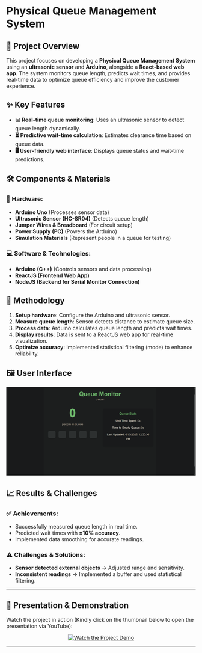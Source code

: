 # Physical Queue Management System

## 📌 Project Overview  
This project focuses on developing a **Physical Queue Management System** using an **ultrasonic sensor** and **Arduino**, alongside a **React-based web app**. The system monitors queue length, predicts wait times, and provides real-time data to optimize queue efficiency and improve the customer experience.

## ✨ Key Features  
- **📊 Real-time queue monitoring**: Uses an ultrasonic sensor to detect queue length dynamically.  
- **⏳ Predictive wait-time calculation**: Estimates clearance time based on queue data.  
- **🖥️ User-friendly web interface**: Displays queue status and wait-time predictions.  

## 🛠️ Components & Materials  
### 📡 Hardware:  
- **Arduino Uno** (Processes sensor data)  
- **Ultrasonic Sensor (HC-SR04)** (Detects queue length)  
- **Jumper Wires & Breadboard** (For circuit setup)  
- **Power Supply (PC)** (Powers the Arduino)  
- **Simulation Materials** (Represent people in a queue for testing)  

### 💻 Software & Technologies:  
- **Arduino (C++)** (Controls sensors and data processing)  
- **ReactJS (Frontend Web App)**  
- **NodeJS (Backend for Serial Monitor Connection)**  

## 🔬 Methodology  
1. **Setup hardware**: Configure the Arduino and ultrasonic sensor.  
2. **Measure queue length**: Sensor detects distance to estimate queue size.  
3. **Process data**: Arduino calculates queue length and predicts wait times.  
4. **Display results**: Data is sent to a ReactJS web app for real-time visualization.  
5. **Optimize accuracy**: Implemented statistical filtering (mode) to enhance reliability.  

## 🖼️ User Interface
![UI](screenshots/q-mgmt_s1.png)

## 📈 Results & Challenges  
### ✅ Achievements:  
- Successfully measured queue length in real time.  
- Predicted wait times with **±10% accuracy**.  
- Implemented data smoothing for accurate readings.  

### ⚠️ Challenges & Solutions:  
- **Sensor detected external objects** → Adjusted range and sensitivity.  
- **Inconsistent readings** → Implemented a buffer and used statistical filtering.  

---

## 🎥 Presentation & Demonstration  
Watch the project in action (Kindly click on the thumbnail below to open the presentation via YouTube):  

<div align="center">  
  <a href="https://youtu.be/l2T3VqzhqPs?si=arFiCq2okMiWosEv">  
    <img src="https://img.youtube.com/vi/l2T3VqzhqPs/maxresdefault.jpg" alt="Watch the Project Demo" width="600"/>  
  </a>  
</div>  

---
